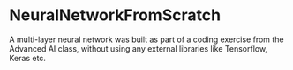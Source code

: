 # NeuralNetworkFromScratch
A multi-layer neural network was built as part of a coding exercise from the Advanced AI class, without using any external libraries like Tensorflow, Keras etc.
